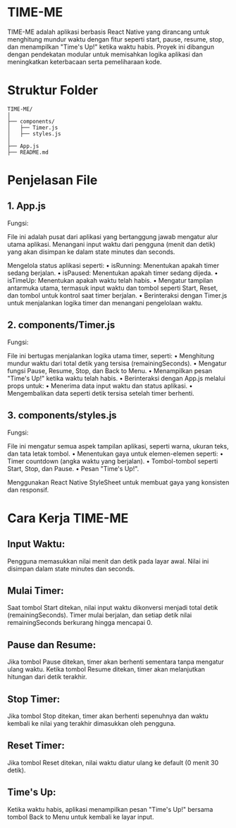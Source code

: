 # TIME-ME
TIME-ME adalah aplikasi berbasis React Native yang dirancang untuk menghitung mundur waktu dengan fitur seperti start, pause, resume, stop, dan menampilkan "Time's Up!" ketika waktu habis. Proyek ini dibangun dengan pendekatan modular untuk memisahkan logika aplikasi dan meningkatkan keterbacaan serta pemeliharaan kode.

# Struktur Folder
```
TIME-ME/
│
├── components/
│   ├── Timer.js
│   ├── styles.js
│
├── App.js
├── README.md
```

# Penjelasan File

## 1. App.js
Fungsi:

File ini adalah pusat dari aplikasi yang bertanggung jawab mengatur alur utama aplikasi.
Menangani input waktu dari pengguna (menit dan detik) yang akan disimpan ke dalam state minutes dan seconds.

Mengelola status aplikasi seperti:
• isRunning: Menentukan apakah timer sedang berjalan.
• isPaused: Menentukan apakah timer sedang dijeda.
• isTimeUp: Menentukan apakah waktu telah habis.
• Mengatur tampilan antarmuka utama, termasuk input waktu dan tombol seperti Start, Reset, dan tombol untuk kontrol saat timer berjalan.
• Berinteraksi dengan Timer.js untuk menjalankan logika timer dan menangani pengelolaan waktu.

## 2. components/Timer.js
Fungsi:

File ini bertugas menjalankan logika utama timer, seperti:
• Menghitung mundur waktu dari total detik yang tersisa (remainingSeconds).
• Mengatur fungsi Pause, Resume, Stop, dan Back to Menu.
• Menampilkan pesan "Time's Up!" ketika waktu telah habis.
• Berinteraksi dengan App.js melalui props untuk:
• Menerima data input waktu dan status aplikasi.
• Mengembalikan data seperti detik tersisa setelah timer berhenti.

## 3. components/styles.js
Fungsi:

File ini mengatur semua aspek tampilan aplikasi, seperti warna, ukuran teks, dan tata letak tombol.
• Menentukan gaya untuk elemen-elemen seperti:
• Timer countdown (angka waktu yang berjalan).
• Tombol-tombol seperti Start, Stop, dan Pause.
• Pesan "Time's Up!".

Menggunakan React Native StyleSheet untuk membuat gaya yang konsisten dan responsif.

# Cara Kerja TIME-ME

## Input Waktu:

Pengguna memasukkan nilai menit dan detik pada layar awal. Nilai ini disimpan dalam state minutes dan seconds.

## Mulai Timer:

Saat tombol Start ditekan, nilai input waktu dikonversi menjadi total detik (remainingSeconds). Timer mulai berjalan, dan setiap detik nilai remainingSeconds berkurang hingga mencapai 0.

## Pause dan Resume:

Jika tombol Pause ditekan, timer akan berhenti sementara tanpa mengatur ulang waktu. Ketika tombol Resume ditekan, timer akan melanjutkan hitungan dari detik terakhir.

## Stop Timer:

Jika tombol Stop ditekan, timer akan berhenti sepenuhnya dan waktu kembali ke nilai yang terakhir dimasukkan oleh pengguna.

## Reset Timer:

Jika tombol Reset ditekan, nilai waktu diatur ulang ke default (0 menit 30 detik).

## Time's Up:

Ketika waktu habis, aplikasi menampilkan pesan "Time's Up!" bersama tombol Back to Menu untuk kembali ke layar input.
